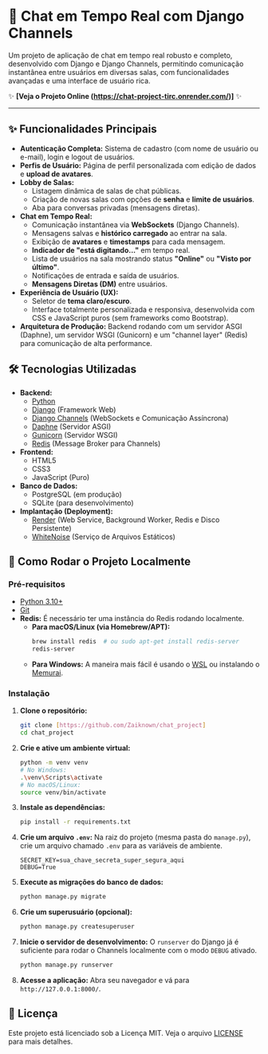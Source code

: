 # 🚀 Chat em Tempo Real com Django Channels

Um projeto de aplicação de chat em tempo real robusto e completo, desenvolvido com Django e Django Channels, permitindo comunicação instantânea entre usuários em diversas salas, com funcionalidades avançadas e uma interface de usuário rica.

✨ **[Veja o Projeto Online (https://chat-project-tirc.onrender.com/)]** ✨

---

## ✨ Funcionalidades Principais

* **Autenticação Completa:** Sistema de cadastro (com nome de usuário ou e-mail), login e logout de usuários.
* **Perfis de Usuário:** Página de perfil personalizada com edição de dados e **upload de avatares**.
* **Lobby de Salas:**
    * Listagem dinâmica de salas de chat públicas.
    * Criação de novas salas com opções de **senha** e **limite de usuários**.
    * Aba para conversas privadas (mensagens diretas).
* **Chat em Tempo Real:**
    * Comunicação instantânea via **WebSockets** (Django Channels).
    * Mensagens salvas e **histórico carregado** ao entrar na sala.
    * Exibição de **avatares** e **timestamps** para cada mensagem.
    * **Indicador de "está digitando..."** em tempo real.
    * Lista de usuários na sala mostrando status **"Online"** ou **"Visto por último"**.
    * Notificações de entrada e saída de usuários.
    * **Mensagens Diretas (DM)** entre usuários.
* **Experiência de Usuário (UX):**
    * Seletor de **tema claro/escuro**.
    * Interface totalmente personalizada e responsiva, desenvolvida com CSS e JavaScript puros (sem frameworks como Bootstrap).
* **Arquitetura de Produção:** Backend rodando com um servidor ASGI (Daphne), um servidor WSGI (Gunicorn) e um "channel layer" (Redis) para comunicação de alta performance.

## 🛠️ Tecnologias Utilizadas

* **Backend:**
    * [Python](https://www.python.org/)
    * [Django](https://www.djangoproject.com/) (Framework Web)
    * [Django Channels](https://channels.readthedocs.io/) (WebSockets e Comunicação Assíncrona)
    * [Daphne](https://github.com/django/daphne) (Servidor ASGI)
    * [Gunicorn](https://gunicorn.org/) (Servidor WSGI)
    * [Redis](https://redis.io/) (Message Broker para Channels)
* **Frontend:**
    * HTML5
    * CSS3
    * JavaScript (Puro)
* **Banco de Dados:**
    * PostgreSQL (em produção)
    * SQLite (para desenvolvimento)
* **Implantação (Deployment):**
    * [Render](https://render.com/) (Web Service, Background Worker, Redis e Disco Persistente)
    * [WhiteNoise](http://whitenoise.evans.io/) (Serviço de Arquivos Estáticos)

## 🚀 Como Rodar o Projeto Localmente

### Pré-requisitos

* [Python 3.10+](https://www.python.org/downloads/)
* [Git](https://git-scm.com/downloads/)
* **Redis:** É necessário ter uma instância do Redis rodando localmente.
    * **Para macOS/Linux (via Homebrew/APT):**
        ```bash
        brew install redis  # ou sudo apt-get install redis-server
        redis-server
        ```
    * **Para Windows:** A maneira mais fácil é usando o [WSL](https://learn.microsoft.com/pt-br/windows/wsl/install) ou instalando o [Memurai](https://www.memurai.com/documentation/installation).

### Instalação

1.  **Clone o repositório:**
    ```bash
    git clone [https://github.com/Zaiknown/chat_project]
    cd chat_project
    ```

2.  **Crie e ative um ambiente virtual:**
    ```bash
    python -m venv venv
    # No Windows:
    .\venv\Scripts\activate
    # No macOS/Linux:
    source venv/bin/activate
    ```

3.  **Instale as dependências:**
    ```bash
    pip install -r requirements.txt
    ```

4.  **Crie um arquivo `.env`:**
    Na raiz do projeto (mesma pasta do `manage.py`), crie um arquivo chamado `.env` para as variáveis de ambiente.
    ```env
    SECRET_KEY=sua_chave_secreta_super_segura_aqui
    DEBUG=True
    ```

5.  **Execute as migrações do banco de dados:**
    ```bash
    python manage.py migrate
    ```

6.  **Crie um superusuário (opcional):**
    ```bash
    python manage.py createsuperuser
    ```

7.  **Inicie o servidor de desenvolvimento:**
    O `runserver` do Django já é suficiente para rodar o Channels localmente com o modo `DEBUG` ativado.
    ```bash
    python manage.py runserver
    ```

8.  **Acesse a aplicação:**
    Abra seu navegador e vá para `http://127.0.0.1:8000/`.

## 📄 Licença

Este projeto está licenciado sob a Licença MIT. Veja o arquivo [LICENSE](LICENSE) para mais detalhes.